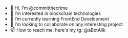 - 👋 Hi, I’m @committhecrime
- 👀 I’m interested in blockchain technologies
- 🌱 I’m currently learning FrontEnd Development 
- 💞️ I’m looking to collaborate on any interesting project
- 📫 How to reach me: here's my tg: @aBotAlik

<!---
committhecrime/committhecrime is a ✨ special ✨ repository because its `README.md` (this file) appears on your GitHub profile.
You can click the Preview link to take a look at your changes.
--->

